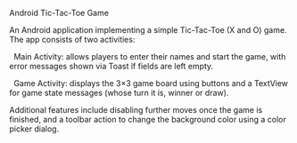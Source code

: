 Android Tic-Tac-Toe Game



An Android application implementing a simple Tic-Tac-Toe (X and O) game. The app consists of two activities:



&nbsp;	Main Activity: allows players to enter their names and start the game, with error messages shown via Toast if fields are left empty.



&nbsp;	Game Activity: displays the 3×3 game board using buttons and a TextView for game state messages (whose turn it is, winner or draw).



Additional features include disabling further moves once the game is finished, and a toolbar action to change the background color using a color picker dialog.

